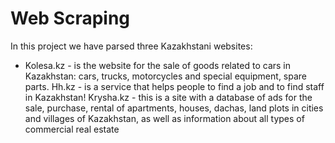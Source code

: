 # Web Scraping
In this project we have parsed three Kazakhstani websites: 
* Kolesa.kz - is the website for the sale of goods related to cars in Kazakhstan: cars, trucks, motorcycles and special equipment, spare parts. 
Hh.kz - is a service that helps people to find a job and to find staff in Kazakhstan!
Krysha.kz - this is a site with a database of ads for the sale, purchase, rental of apartments, houses, dachas, land plots in cities and villages of Kazakhstan, as well as information about all types of commercial real estate

